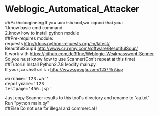 # Weblogic_Automatical_Attacker

##At the beginning
If you use this tool,we expect that you:<br>
1.know basic cmd command<br>
2.know how to install python module<br>
##Pre-requires module:<br>
requests http://docs.python-requests.org/en/latest/<br>
BeautifulSoup4 http://www.crummy.com/software/BeautifulSoup/<br>
It work with https://github.com/dc3l1ne/Weblogic-Weakpassword-Scnner<br>
So,you must know how to use Scanner(Don't repeat at this time)<br>
##Tutorial
Install Python2.7.8
Modify main.py<br>
If your jsp shell url is : http://www.google.com/123/456.jsp<br>
<pre>
warname='123.war'
depolyname='123'
testpage='456.jsp'
</pre>
Just copy Scanner results to this tool's directory and rename to "aa.txt"<br>
Run "python main.py"<br>
##Else
Do not use for illegal and commercial !
